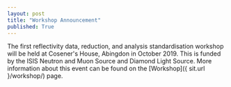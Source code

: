 ```yaml
---
layout: post
title: "Workshop Announcement"
published: True
---
```


The first reflectivity data, reduction, and analysis standardisation workshop will be held at Cosener's House, Abingdon in October 2019.
This is funded by the ISIS Neutron and Muon Source and Diamond Light Source.
More information about this event can be found on the [Workshop]({ sit.url }/workshop/) page. 
